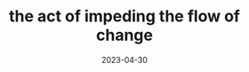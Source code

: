 ---
title: "the act of impeding the flow of change"
date: 2023-04-30
type: fragment
tags:
  - frictioning
  - fragment
---